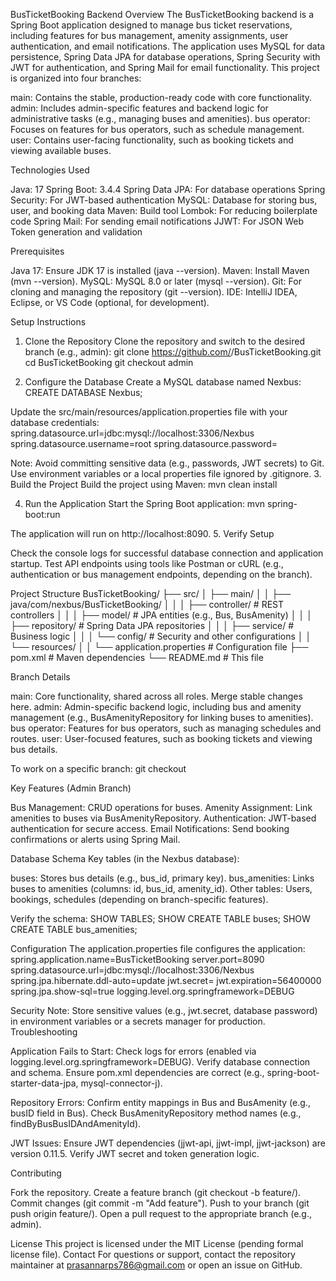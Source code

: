BusTicketBooking Backend
Overview
The BusTicketBooking backend is a Spring Boot application designed to manage bus ticket reservations, including features for bus management, amenity assignments, user authentication, and email notifications. The application uses MySQL for data persistence, Spring Data JPA for database operations, Spring Security with JWT for authentication, and Spring Mail for email functionality.
This project is organized into four branches:

main: Contains the stable, production-ready code with core functionality.
admin: Includes admin-specific features and backend logic for administrative tasks (e.g., managing buses and amenities).
bus operator: Focuses on features for bus operators, such as schedule management.
user: Contains user-facing functionality, such as booking tickets and viewing available buses.

Technologies Used

Java: 17
Spring Boot: 3.4.4
Spring Data JPA: For database operations
Spring Security: For JWT-based authentication
MySQL: Database for storing bus, user, and booking data
Maven: Build tool
Lombok: For reducing boilerplate code
Spring Mail: For sending email notifications
JJWT: For JSON Web Token generation and validation

Prerequisites

Java 17: Ensure JDK 17 is installed (java --version).
Maven: Install Maven (mvn --version).
MySQL: MySQL 8.0 or later (mysql --version).
Git: For cloning and managing the repository (git --version).
IDE: IntelliJ IDEA, Eclipse, or VS Code (optional, for development).

Setup Instructions
1. Clone the Repository
Clone the repository and switch to the desired branch (e.g., admin):
git clone https://github.com/<your-username>/BusTicketBooking.git
cd BusTicketBooking
git checkout admin

2. Configure the Database
Create a MySQL database named Nexbus:
CREATE DATABASE Nexbus;

Update the src/main/resources/application.properties file with your database credentials:
spring.datasource.url=jdbc:mysql://localhost:3306/Nexbus
spring.datasource.username=root
spring.datasource.password=<your-password>

Note: Avoid committing sensitive data (e.g., passwords, JWT secrets) to Git. Use environment variables or a local properties file ignored by .gitignore.
3. Build the Project
Build the project using Maven:
mvn clean install

4. Run the Application
Start the Spring Boot application:
mvn spring-boot:run

The application will run on http://localhost:8090.
5. Verify Setup

Check the console logs for successful database connection and application startup.
Test API endpoints using tools like Postman or cURL (e.g., authentication or bus management endpoints, depending on the branch).

Project Structure
BusTicketBooking/
├── src/
│   ├── main/
│   │   ├── java/com/nexbus/BusTicketBooking/
│   │   │   ├── controller/    # REST controllers
│   │   │   ├── model/         # JPA entities (e.g., Bus, BusAmenity)
│   │   │   ├── repository/    # Spring Data JPA repositories
│   │   │   ├── service/       # Business logic
│   │   │   └── config/        # Security and other configurations
│   │   └── resources/
│   │       └── application.properties  # Configuration file
├── pom.xml                    # Maven dependencies
└── README.md                  # This file

Branch Details

main: Core functionality, shared across all roles. Merge stable changes here.
admin: Admin-specific backend logic, including bus and amenity management (e.g., BusAmenityRepository for linking buses to amenities).
bus operator: Features for bus operators, such as managing schedules and routes.
user: User-focused features, such as booking tickets and viewing bus details.

To work on a specific branch:
git checkout <branch-name>

Key Features (Admin Branch)

Bus Management: CRUD operations for buses.
Amenity Assignment: Link amenities to buses via BusAmenityRepository.
Authentication: JWT-based authentication for secure access.
Email Notifications: Send booking confirmations or alerts using Spring Mail.

Database Schema
Key tables (in the Nexbus database):

buses: Stores bus details (e.g., bus_id, primary key).
bus_amenities: Links buses to amenities (columns: id, bus_id, amenity_id).
Other tables: Users, bookings, schedules (depending on branch-specific features).

Verify the schema:
SHOW TABLES;
SHOW CREATE TABLE buses;
SHOW CREATE TABLE bus_amenities;

Configuration
The application.properties file configures the application:
spring.application.name=BusTicketBooking
server.port=8090
spring.datasource.url=jdbc:mysql://localhost:3306/Nexbus
spring.jpa.hibernate.ddl-auto=update
jwt.secret=<your-jwt-secret>
jwt.expiration=56400000
spring.jpa.show-sql=true
logging.level.org.springframework=DEBUG

Security Note: Store sensitive values (e.g., jwt.secret, database password) in environment variables or a secrets manager for production.
Troubleshooting

Application Fails to Start:
Check logs for errors (enabled via logging.level.org.springframework=DEBUG).
Verify database connection and schema.
Ensure pom.xml dependencies are correct (e.g., spring-boot-starter-data-jpa, mysql-connector-j).


Repository Errors:
Confirm entity mappings in Bus and BusAmenity (e.g., busID field in Bus).
Check BusAmenityRepository method names (e.g., findByBusBusIDAndAmenityId).


JWT Issues:
Ensure JWT dependencies (jjwt-api, jjwt-impl, jjwt-jackson) are version 0.11.5.
Verify JWT secret and token generation logic.



Contributing

Fork the repository.
Create a feature branch (git checkout -b feature/<feature-name>).
Commit changes (git commit -m "Add feature").
Push to your branch (git push origin feature/<feature-name>).
Open a pull request to the appropriate branch (e.g., admin).

License
This project is licensed under the MIT License (pending formal license file).
Contact
For questions or support, contact the repository maintainer at prasannarps786@gmail.com or open an issue on GitHub.
